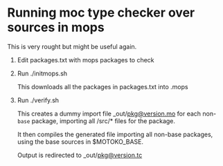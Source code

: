 # Running moc type checker over sources in mops

This is very rought but might be useful again.

1. Edit packages.txt with mops packages to check

2. Run ./initmops.sh

   This downloads all the packages in packages.txt into .mops

3. Run ./verify.sh

   This creates a dummy import file _out/pkg@version.mo for each
   non-`base` package, importing all /src/* files for the package.

   It then compiles the generated file importing all non-base packages,
   using the base sources in $MOTOKO_BASE.

   Output is redirected to  _out/pkg@version.tc




